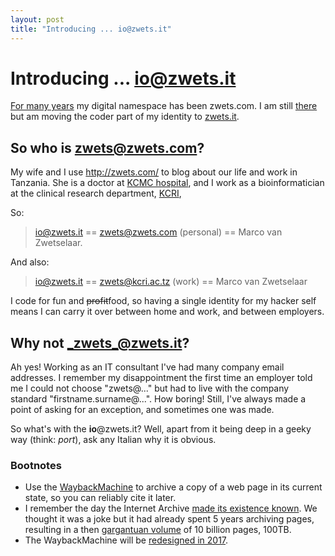 ```yaml
---
layout: post
title: "Introducing ... io@zwets.it"
---
```


# Introducing ... io@zwets.it

[For many years](http://web.archive.org/web/*/http://zwets.com/) my 
digital namespace has been zwets.com. I am still [there](mailto:zwets@zwets.com)
but am moving the coder part of my identity to [zwets.it](http://io.zwets.it/).

## So who is zwets@zwets.com?

My wife and I use http://zwets.com/ to blog about our life and work in Tanzania.
She is a doctor at [KCMC hospital](http://www.kcmc.ac.tz), and I work as a
bioinformatician at the clinical research department, [KCRI](http://www.kcri.ac.tz),

So:

> io@zwets.it == zwets@zwets.com (personal) == Marco van Zwetselaar.

And also:

> io@zwets.it == zwets@kcri.ac.tz (work) == Marco van Zwetselaar

I code for fun and ~~profit~~food, so having a single identity for my hacker self
means I can carry it over between home and work, and between employers.

## Why not _zwets_@zwets.it?

Ah yes!  Working as an IT consultant I've had many company email addresses.
I remember my disappointment the first time an employer told me I could not choose
"zwets@..." but had to live with the company standard "firstname.surname@...".
How boring!  Still, I've always made a point of asking for an exception, and
sometimes one was made.

So what's with the **io**@zwets.it?  Well, apart from it being deep in a geeky
way (think: _port_), ask any Italian why it is obvious.

### Bootnotes

* Use the [WaybackMachine](http://web.archive.org/) to archive a copy of a web
  page in its current state, so you can reliably cite it later.
* I remember the day the Internet Archive [made its existence known](http://web.archive.org/web/20011026003810/http://www.archive.org/wayback/press_kit/index.html).
  We thought it was a joke but it had already spent 5 years archiving pages,
  resulting in a then [gargantuan volume](http://web.archive.org/web/20011202145626/http://www.waybackmachine.org/)
  of 10 billion pages, 100TB.
* The WaybackMachine will be [redesigned in 2017](http://www.theverge.com/2015/10/22/9593656/internet-archive-wayback-machine-redesign-announced).

